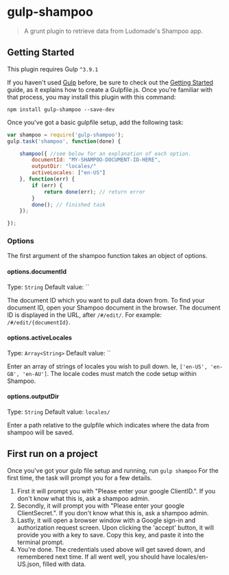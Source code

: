 # gulp-shampoo

> A grunt plugin to retrieve data from Ludomade's Shampoo app.

## Getting Started

This plugin requires Gulp `^3.9.1`

If you haven't used [Gulp](http://gulpjs.com/) before, be sure to check out the [Getting Started](https://github.com/gulpjs/gulp/blob/master/docs/getting-started.md) guide, as it explains how to create a Gulpfile.js. Once you're familiar with that process, you may install this plugin with this command:

```shell
npm install gulp-shampoo --save-dev
```

Once you've got a basic gulpfile setup, add the following task:


```js
var shampoo = require('gulp-shampoo');
gulp.task('shampoo', function(done) {

    shampoo({ //see below for an explanation of each option.
        documentId: "MY-SHAMPOO-DOCUMENT-ID-HERE",
        outputDir: "locales/"
        activeLocales: ["en-US"]
    }, function(err) {
        if (err) {
            return done(err); // return error
        }
        done(); // finished task
    });

});
```

### Options

The first argument of the shampoo function takes an object of options.

#### options.documentId
Type: `String`
Default value: ``

The document ID which you want to pull data down from.  To find your document ID, open your Shampoo document in the browser.  The document ID is displayed in the URL, after `/#/edit/`.  For example: `/#/edit/{documentId}`.

#### options.activeLocales
Type: `Array<String>`
Default value: ``

Enter an array of strings of locales you wish to pull down.  Ie, `['en-US', 'en-GB', 'en-AU']`.  The locale codes must match the code setup within Shampoo.

#### options.outputDir
Type: `String`
Default value: `locales/`

Enter a path relative to the gulpfile which indicates where the data from shampoo will be saved.


## First run on a project

Once you've got your gulp file setup and running, run `gulp shampoo`
For the first time, the task will prompt you for a few details.  

1. First it will prompt you with "Please enter your google ClientID.".  If you don't know what this is, ask a shampoo admin.
2. Secondly, it will prompt you with "Please enter your google ClientSecret.".  If you don't know what this is, ask a shampoo admin.
3. Lastly, it will open a browser window with a Google sign-in and authorization request screen.  Upon clicking the 'accept' button, it will provide you with a key to save.  Copy this key, and paste it into the terminal prompt.
4. You're done.  The credentials used above will get saved down, and remembered next time.  If all went well, you should have locales/en-US.json, filled with data.
